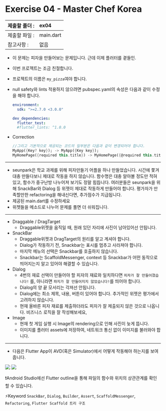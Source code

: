# Exercise 04 - Master Chef Korea

| 제출할 폴더 : | ex04      |
| :------------ | :-------- |
| 제출할 파일 : | main.dart |
| 참고사항 :    | 없음      |

- 이 문제는 피자을 만들어보는 문제입니다. 근데 이제 플러터를 곁들인.

- 이번 프로젝트는 조금 친절합니다.

- 프로젝트의 이름은 `my_pizza`여야 합니다.

- null safety와 lints 적용하지 않으려면 pubspec.yaml의 속성은 다음과 같이 수정을 해야 합니다.

  ```yaml
  environment:
    sdk: ">=2.7.0 <3.0.0"
  
  dev_dependencies:
    flutter_test:
  	#flutter_lints: ^1.0.0
  ```

- Correction

  ```dart
  //그리고 기본적으로 제공되는 코드의 일부분은 다음과 같이 변경되어야 합니다.
  MyApp({Key? key}); -> MyApp({Key key});
  MyHomePage({required this.title}) -> MyHomePage({@required this.title})
  ```

---

- seunpark은 학교 과제를 위해 피자만들기 어플을 하나 만들었습니다. 시간에 쫓겨 대충 만들다보니 제대로 작동을 하지 않습니다. 함수명은 대충 알아볼 정도만 적혀있고, 함수가 중구난방 나누어져 보기도 정말 힘듭니다.  여러분들은 seunpark을 위해 SnackBar와 Dialog 등 위젯이 제대로 작동하게 만들어야 합니다. 평가자가 만족할만한 refactoring을 해내신다면, 추가점수가 지급됩니다.
- 제공된 main.dart를 수정하세요
- 위젯들을 메소드로 나누어 문제를 풀면 더 쉬워집니다.

---
- Draggable / DragTarget
  - Draggable위젯을 움직일 때, 원래 있던 자리에 사진이 남아있어선 안됩니다.
- SnackBar
  - Draggable위젯과 DragTarget의 원리를 알고 계셔야 합니다.
  - Dialog가 작동하기 전, Snackbar는 표시를 멈추고 사라져야 합니다.
  - 마지막 메뉴의 선택은 Snackbar를 호출하지 않습니다.
  - Snackbar는 ScaffoldMessenger, context 등 Snackbar가 어떤 동작으로 띄어지는지 알고 있어야 해결할 수 있습니다.
- Dialog
  - 4번의 재료 선택이 만들어야 할 피자의 재료와 일치하다면 `피자가 잘 만들어졌습니다!` 를, 아니라면 `파지가 잘 만들어지지 않았습니다!`를 띄어야 합니다.
  - Dialog의 양 끝 모서리는 각져선 안됩니다.
  - Dialog에는 최소 제목, 내용, 버튼이 있어야 합니다. 추가적인 위젯은 평가에서 고려하지 않습니다.
  - 현재 올바른 피자 재료를 제출하더라도 피자가 잘 제출되지 않은 것으로 나옵니다. 비즈니스 로직을 잘 작성해보세요,
- Image
  - 현재 첫 게임 실행 시 Image의 rendering으로 인해 사진이 늦게 뜹니다.
  - 이미지를 플러터 assets에 저장하여, 네트워크 통신 없이 이미지를 불러와야 합니다.

---

- 다음은 Flutter App이 AVD(혹은 Simulator)에서 어떻게 작동해야 하는지를 보여줍니다.


<img src="../../.src/day01_ex04_00.gif">  

<img src="../../.src/dat00_ex04_01.gif">  

❗️Android Studio에선 Flutter outline을 통해 파일의 함수와 위치의 상관관계를 확인할 수 있습니다.

⚡️Keyword
`SnackBar`, `Dialog`, `Builder`, `Assert`, `ScaffoldMessenger`, `Refactoring`, `Flutter Scaffold 트리 구조`

